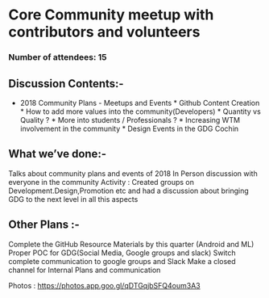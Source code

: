 # Core Community meetup with contributors and volunteers

### Number of attendees: 15

## Discussion Contents:-
* 2018 Community Plans - Meetups and Events
          * Github Content Creation
          * How to add more values into the community(Developers)
          * Quantity vs Quality ?
          * More into students / Professionals ?
          * Increasing WTM involvement in the community
          * Design Events in the GDG Cochin 

## What we’ve done:-
Talks about community plans and events of 2018 
In Person discussion with everyone in the community
Activity : Created groups on Development.Design,Promotion etc and had a discussion about bringing GDG to the next level in all this aspects

## Other Plans :-
Complete the GitHub Resource Materials by this quarter (Android and ML)
Proper POC for GDG(Social Media, Google groups and slack)
Switch complete communication to google groups and Slack
Make a closed channel for Internal Plans and communication

Photos : https://photos.app.goo.gl/qDTGqjbSFQ4oum3A3

